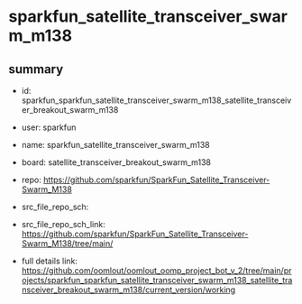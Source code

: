 # sparkfun_satellite_transceiver_swarm_m138
 
## summary 
* id: sparkfun_sparkfun_satellite_transceiver_swarm_m138_satellite_transceiver_breakout_swarm_m138
* user: sparkfun
* name: sparkfun_satellite_transceiver_swarm_m138
* board: satellite_transceiver_breakout_swarm_m138
* repo: https://github.com/sparkfun/SparkFun_Satellite_Transceiver-Swarm_M138



* src_file_repo_sch: 
* src_file_repo_sch_link: https://github.com/sparkfun/SparkFun_Satellite_Transceiver-Swarm_M138/tree/main/
* full details link: https://github.com/oomlout/oomlout_oomp_project_bot_v_2/tree/main/projects/sparkfun_sparkfun_satellite_transceiver_swarm_m138_satellite_transceiver_breakout_swarm_m138/current_version/working  







